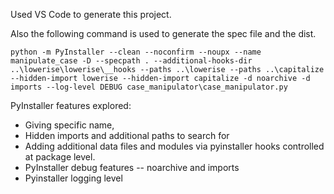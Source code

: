 Used VS Code to generate this project. 

Also the following command is used to generate the spec file and the dist. 

    python -m PyInstaller --clean --noconfirm --noupx --name manipulate_case -D --specpath . --additional-hooks-dir ..\lowerise\lowerise\__hooks --paths ..\lowerise --paths ..\capitalize --hidden-import lowerise --hidden-import capitalize -d noarchive -d imports --log-level DEBUG case_manipulator\case_manipulator.py

PyInstaller features explored: 
 * Giving specific name, 
 * Hidden imports and additional paths to search for
 * Adding additional data files and modules via pyinstaller hooks controlled at package level. 
 * PyInstaller debug features -- noarchive and imports
 * Pyinstaller logging level